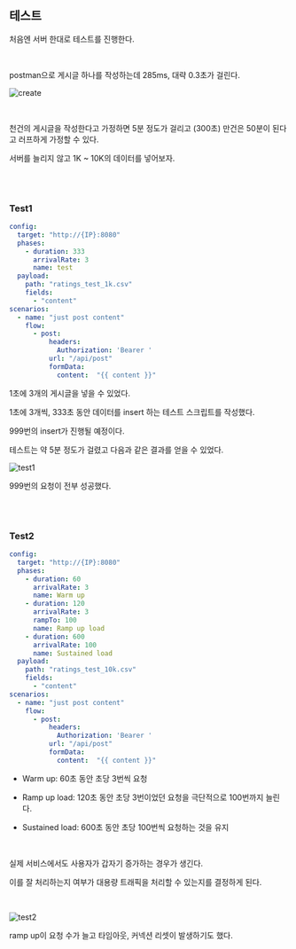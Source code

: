 ## 테스트

처음엔 서버 한대로 테스트를 진행한다.

<br />

postman으로 게시글 하나를 작성하는데 285ms, 대략 0.3초가 걸린다.    


![create](https://user-images.githubusercontent.com/33855307/140634729-acf0ab4f-9351-4ef3-9378-00431e7c33bf.jpeg)


<br />

천건의 게시글을 작성한다고 가정하면 5분 정도가 걸리고 (300초) 만건은 50분이 된다고 러프하게 가정할 수 있다. 

서버를 늘리지 않고 1K ~ 10K의 데이터를 넣어보자. 

<br />
<br />

### Test1

```yaml
config:
  target: "http://{IP}:8080"
  phases:
    - duration: 333
      arrivalRate: 3
      name: test
  payload:
    path: "ratings_test_1k.csv"
    fields:
      - "content"
scenarios:
  - name: "just post content"
    flow:
      - post:
          headers:
            Authorization: 'Bearer '
          url: "/api/post"
          formData:
            content:  "{{ content }}"
```


1초에 3개의 게시글을 넣을 수 있었다. 

1초에 3개씩, 333초 동안 데이터를 insert 하는 테스트 스크립트를 작성했다. 

999번의 insert가 진행될 예정이다. 

테스트는 약 5분 정도가 걸렸고 다음과 같은 결과를 얻을 수 있었다. 


![test1](https://user-images.githubusercontent.com/33855307/140637480-7d28a23b-6d87-4d1e-9fbe-5e1248f0261c.jpeg)

999번의 요청이 전부 성공했다. 

<br />
<br />

### Test2
```yaml
config:
  target: "http://{IP}:8080"
  phases:
    - duration: 60
      arrivalRate: 3
      name: Warm up
    - duration: 120
      arrivalRate: 3
      rampTo: 100
      name: Ramp up load
    - duration: 600
      arrivalRate: 100
      name: Sustained load
  payload:
    path: "ratings_test_10k.csv"
    fields:
      - "content"
scenarios:
  - name: "just post content"
    flow:
      - post:
          headers: 
            Authorization: 'Bearer '
          url: "/api/post"
          formData:
            content:  "{{ content }}"
```

* Warm up: 60초 동안 초당 3번씩 요청 

* Ramp up load: 120초 동안 초당 3번이었던 요청을 극단적으로 100번까지 늘린다. 

* Sustained load: 600초 동안 초당 100번씩 요청하는 것을 유지 

<br />

실제 서비스에서도 사용자가 갑자기 증가하는 경우가 생긴다. 

이를 잘 처리하는지 여부가 대용량 트래픽을 처리할 수 있는지를 결정하게 된다. 

<br />



![test2](https://user-images.githubusercontent.com/33855307/140644725-832248f4-9e43-42b1-9f77-63b2c1342e71.jpeg)


ramp up이 요청 수가 늘고 타임아웃, 커넥션 리셋이 발생하기도 했다. 

